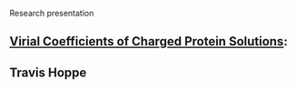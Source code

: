 Research presentation
## [Virial Coefficients of Charged Protein Solutions](http://thoppe.github.io/macrocharge_presentation):

## Travis Hoppe



